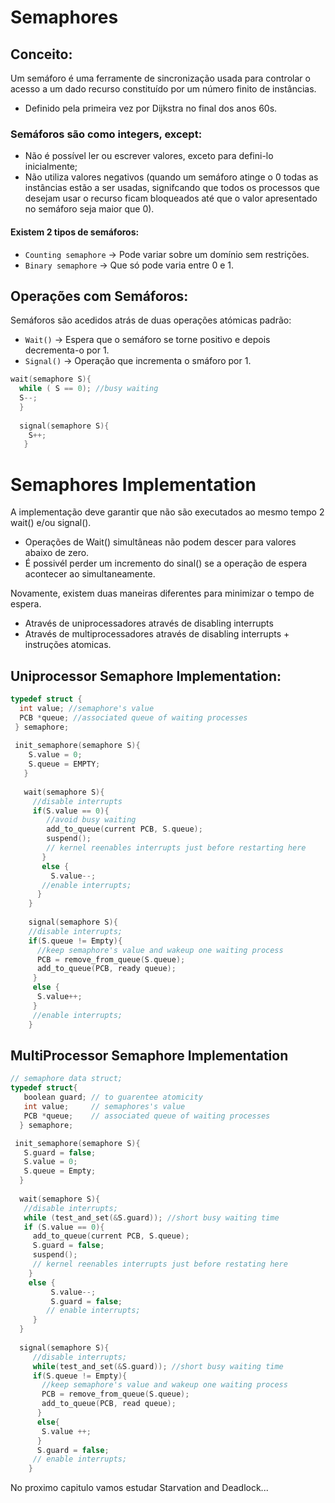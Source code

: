 # Semaphores

## Conceito:

Um semáforo é uma ferramente de sincronização usada para controlar o acesso a um dado recurso constituído por um número finito de instâncias.

- Definido pela primeira vez por Dijkstra no final dos anos 60s.

### Semáforos são como integers, except:
- Não é possível ler ou escrever valores, exceto para defini-lo inicialmente;
- Não utiliza valores negativos (quando um semáforo atinge o 0 todas as instâncias estão a ser usadas, signifcando que todos os processos que desejam usar o recurso ficam bloqueados até que o valor apresentado no semáforo seja maior que 0).

#### Existem 2 tipos de semáforos:

- `Counting semaphore` -> Pode variar sobre um domínio sem restrições.
- `Binary semaphore` -> Que só pode varia entre 0 e 1.

## Operações com Semáforos:

Semáforos são acedidos atrás de duas operações atómicas padrão:
- `Wait()` -> Espera que o semáforo se torne positivo e depois decrementa-o por 1.
- `Signal()` -> Operação que incrementa o smáforo por 1.

```c
wait(semaphore S){
  while ( S == 0); //busy waiting
  S--;
  }
  
  signal(semaphore S){
    S++;
   }
```

# Semaphores Implementation

A implementação deve garantir que não são executados ao mesmo tempo 2 wait() e/ou signal().
  - Operações de Wait() simultâneas não podem descer para valores abaixo de zero.
  - É possivél perder um incremento do sinal() se a operação de espera acontecer ao simultaneamente.

Novamente, existem duas maneiras diferentes para minimizar o tempo de espera.
- Através de uniprocessadores através de disabling interrupts 
- Através de multiprocessadores através de disabling interrupts + instruções atomicas.

## Uniprocessor Semaphore Implementation:

```c
typedef struct {
  int value; //semaphore's value
  PCB *queue; //associated queue of waiting processes
 } semaphore;
 
 init_semaphore(semaphore S){
    S.value = 0;
    S.queue = EMPTY;
   }
   
   wait(semaphore S){
     //disable interrupts
     if(S.value == 0){
        //avoid busy waiting
        add_to_queue(current PCB, S.queue);
        suspend();
        // kernel reenables interrupts just before restarting here
       } 
       else {
         S.value--;
       //enable interrupts;
      }
    }
    
    signal(semaphore S){
    //disable interrupts;
    if(S.queue != Empty){
      //keep semaphore's value and wakeup one waiting process
      PCB = remove_from_queue(S.queue);
      add_to_queue(PCB, ready queue);
     }
     else {
      S.value++;
     }
     //enable interrupts;
    }
```
    
## MultiProcessor Semaphore Implementation

 ```c
 // semaphore data struct;
 typedef struct{
    boolean guard; // to guarentee atomicity
    int value;     // semaphores's value
    PCB *queue;    // associated queue of waiting processes
   } semaphore;

  init_semaphore(semaphore S){
    S.guard = false;
    S.value = 0;
    S.queue = Empty;
   }
   
   wait(semaphore S){
    //disable interrupts;
    while (test_and_set(&S.guard)); //short busy waiting time
    if (S.value == 0){
      add_to_queue(current PCB, S.queue);
      S.guard = false;
      suspend();
      // kernel reenables interrupts just before restating here
     } 
     else {
          S.value--;
          S.guard = false;
         // enable interrupts;
      }
   }
   
   signal(semaphore S){
      //disable interrupts;
      while(test_and_set(&S.guard)); //short busy waiting time
      if(S.queue != Empty){
        //keep semaphore's value and wakeup one waiting process
        PCB = remove_from_queue(S.queue);
        add_to_queue(PCB, read queue);
       }
       else{
        S.value ++;
       }
       S.guard = false;
      // enable interrupts;
     }
 ```
 
 No proximo capitulo vamos estudar Starvation and Deadlock...
